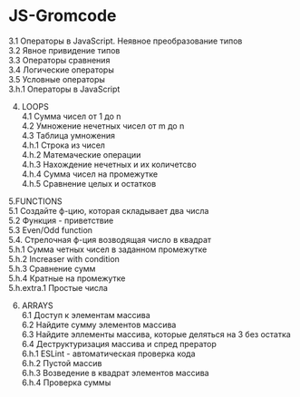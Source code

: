 # JS-Gromcode

3.1 Операторы в JavaScript. Неявное преобразование типов  
3.2 Явное привидение типов  
3.3 Операторы сравнения   
3.4 Логические операторы  
3.5 Условные операторы  
3.h.1 Операторы в JavaScript

4. LOOPS  
 4.1 Сумма чисел от 1 до n  
 4.2 Умножение нечетных чисел от m до n  
 4.3 Таблица умножения  
 4.h.1 Строка из чисел  
 4.h.2 Матемаческие операции  
 4.h.3 Нахождение нечетных и их количетсво  
 4.h.4 Сумма чисел на промежутке  
 4.h.5 Сравнение целых и остатков
 
5.FUNCTIONS  
5.1 Создайте ф-цию, которая складывает два числа  
5.2 Функция - приветствие  
5.3 Even/Odd function  
5.4. Стрелочная ф-ция возводящая число в квадрат  
5.h.1 Cумма четных чисел в заданном промежутке  
5.h.2 Increaser with condition  
5.h.3 Сравнение сумм  
5.h.4 Кратные на промежутке  
5.h.extra.1 Простые числа
  
6. ARRAYS  
 6.1 Доступ к элементам массива  
 6.2 Найдите сумму элементов массива  
 6.3 Найдите эллементы массива, которые деляться на 3 без остатка  
 6.4 Деструктуризация массива и спред прератор  
 6.h.1 ESLint - автоматическая проверка кода   
 6.h.2 Пустой массив   
 6.h.3 Возведение в квадрат элементов массива   
 6.h.4 Проверка суммы
 
